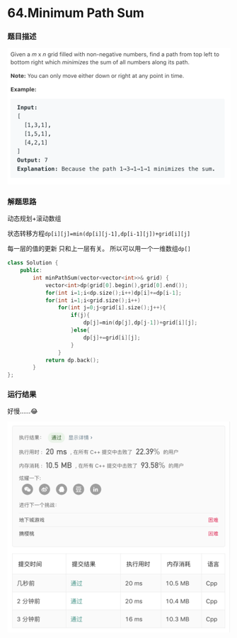 # 64.Minimum Path Sum   
### 题目描述   

![image-20190814173040421](README.assets/image-20190814173040421.png)

### 解题思路

动态规划+滚动数组

状态转移方程`dp[i][j]=min(dp[i][j-1],dp[i-1][j])+grid[i][j]`

每一层的值的更新 只和上一层有关。 所以可以用一个一维数组`dp[]`

```cpp
class Solution {
    public:
        int minPathSum(vector<vector<int>>& grid) {
            vector<int>dp(grid[0].begin(),grid[0].end());
            for(int i=1;i<dp.size();i++)dp[i]+=dp[i-1];
            for(int i=1;i<grid.size();i++)
                for(int j=0;j<grid[i].size();j++){
                    if(j){
                        dp[j]=min(dp[j],dp[j-1])+grid[i][j];
                    }else{
                        dp[j]+=grid[i][j];
                    }
                }
            return dp.back();
        }
};

```



### 运行结果

好慢……😂

![image-20190814173135766](README.assets/image-20190814173135766.png)